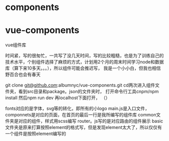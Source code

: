 ﻿# components
# vue-components
vue组件库

时间紧，写的很匆忙，一共写了没几天时间，写的比较粗糙，也是为了训练自己的技术水平，个别组件选择了麻烦的方式，计划用2个月的周末时间学习node和数据库（算下来10多天。。。），所以组件可能会推迟写，
我是一个小小白，但我也相信野百合也会有春天


git clone git@github.com:albumnyc/vue-components.git
cd两次进入组件文件夹，看到src目录和package。json的文件夹时，
打开命令行工具cnpm/npm install  然后npm run dev 再localhost下面打开，
（）




fonts对应的是字体，svg等的转化，即所有的小logo
main.js是入口文件，
componnets是对应的页面，在首页的最后一行是我所编写的组件库
common文件夹是对应的组件，样式用scss编写
router。js写的是对应路由的组件展示
basic文件夹是原来打算按照element的格式写，但是发现element太大了，所以仅仅有一个组件是按照element编写的

